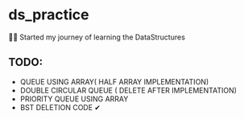 # ds_practice
🙌😎
Started my journey of learning the DataStructures
## TODO:
  - QUEUE USING ARRAY( HALF ARRAY IMPLEMENTATION)
  - DOUBLE CIRCULAR QUEUE ( DELETE AFTER IMPLEMENTATION)
  - PRIORITY QUEUE USING ARRAY 
  - BST DELETION CODE ✔
  
